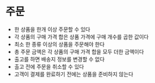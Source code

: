  # 주문
  - 한 상품을 한개 이상 주문할 수 있다
  - 각 상품의 구매 가격 합은 상품 가격에 구매 개수를 곱한 값이다
  - 최소 한 종류 이상의 상품을 주문해야 한다
  - 총 주문 금액은 각 상품의 구매 가격 합을 모두 더한 금액이다
  - 출고를 하면 배송지 정보를 변경할 수 없다
  - 출고 전에 주문을 취소할 수 있다
  - 고객이 결제를 완료하기 전에는 상품을 준비하지 않는다
